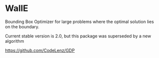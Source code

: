 # WallE
Bounding Box Optimizer for large problems where the optimal solution lies on the boundary.
 
 Current stable version is 2.0, but this package was superseded by a new algorithm
 
 https://github.com/CodeLenz/GDP
